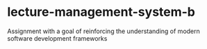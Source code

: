 # lecture-management-system-b
Assignment with a goal of reinforcing the understanding of modern software development frameworks
